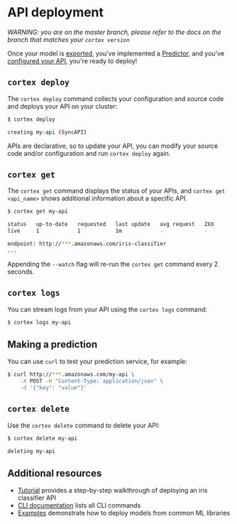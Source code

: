 # API deployment

_WARNING: you are on the master branch, please refer to the docs on the branch that matches your `cortex version`_

Once your model is [exported](../../guides/exporting.md), you've implemented a [Predictor](predictors.md), and you've [configured your API](api-configuration.md), you're ready to deploy!

## `cortex deploy`

The `cortex deploy` command collects your configuration and source code and deploys your API on your cluster:

```bash
$ cortex deploy

creating my-api (SyncAPI)
```

APIs are declarative, so to update your API, you can modify your source code and/or configuration and run `cortex deploy` again.

## `cortex get`

The `cortex get` command displays the status of your APIs, and `cortex get <api_name>` shows additional information about a specific API.

```bash
$ cortex get my-api

status   up-to-date   requested   last update   avg request   2XX
live     1            1           1m            -             -

endpoint: http://***.amazonaws.com/iris-classifier
...
```

Appending the `--watch` flag will re-run the `cortex get` command every 2 seconds.

## `cortex logs`

You can stream logs from your API using the `cortex logs` command:

```bash
$ cortex logs my-api
```

## Making a prediction

You can use `curl` to test your prediction service, for example:

```bash
$ curl http://***.amazonaws.com/my-api \
    -X POST -H "Content-Type: application/json" \
    -d '{"key": "value"}'
```

## `cortex delete`

Use the `cortex delete` command to delete your API:

```bash
$ cortex delete my-api

deleting my-api
```

## Additional resources

<!-- CORTEX_VERSION_MINOR -->
* [Tutorial](../../../examples/sklearn/iris-classifier/README.md) provides a step-by-step walkthrough of deploying an iris classifier API
* [CLI documentation](../../miscellaneous/cli.md) lists all CLI commands
* [Examples](https://github.com/cortexlabs/cortex/tree/master/examples) demonstrate how to deploy models from common ML libraries
